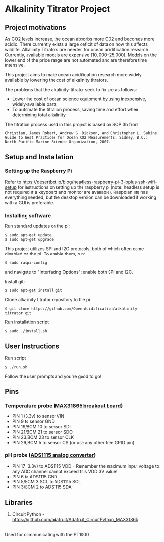 # Alkalinity Titrator Project
## Project motivations
As CO2 levels increase, the ocean absorbs more CO2 and becomes more acidic. There currently exists a large deficit of data on how this affects wildlife. Alkalinity Titrators are needed for ocean acidification research​. Currently, available models are  expensive ($10,000-$25,000)​. Models on the lower end of the price range are not automated and are therefore time intensive.

This project aims to make ocean acidification research more widely available by lowering the cost of alkalinity titrators. 

The problems that the alkalinity-titrator seek to fix are as follows:
- Lower the cost of ocean science equipment by using inexpensive, widely-available parts
- To automate the titration process, saving time and effort when determining total alkalinity

The titration process used in this project is based on SOP 3b from

```Christian, James Robert, Andrew G. Dickson, and Christopher L. Sabine. Guide to Best Practices for Ocean CO2 Measurements. Sidney, B.C.: North Pacific Marine Science Organization, 2007.``` 

## Setup and Installation
### Setting up the Raspberry Pi
Refer to https://desertbot.io/blog/headless-raspberry-pi-3-bplus-ssh-wifi-setup for instructions on setting up the raspberry pi (note: headless setup is not required if a keyboard and monitor are available). Raspbian lite has everything needed, but the desktop version can be downloaded if working with a GUI is preferable. 
### Installing software
Run standard updates on the pi:
``` 
$ sudo apt-get update 
$ sudo apt-get upgrade
```
This project utilizes SPI and I2C protocols, both of which often come disabled on the pi. To enable them, run:
```
$ sudo raspi-config
```
and navigate to "Interfacing Options"; enable both SPI and I2C.

Install git:
```
$ sudo apt-get install git
```
Clone alkalinity titrator repository to the pi
```
$ git clone https://github.com/Open-Acidification/alkalinity-titrator.git
```
Run installation script
```
$ sudo ./install.sh
```

## User Instructions
Run script
``` 
$ ./run.sh
```
Follow the user prompts and you're good to go!

## Pins
### Temperature probe ([MAX31865 breakout board](https://learn.adafruit.com/adafruit-max31865-rtd-pt100-amplifier/python-circuitpython))
- PIN 1 (3.3v) to sensor VIN
- PIN 9 to sensor GND
- PIN 19/BCM 10 to sensor SDI
- PIN 21/BCM 21 to sensor SDO
- PIN 23/BCM 23 to sensor CLK
- PIN 29/BCM 5 to sensor CS (or use any other free GPIO pin)

### pH probe ([ADS1115 analog converter](https://learn.adafruit.com/adafruit-4-channel-adc-breakouts/python-circuitpython))
- PIN 17 (3.3v) to ADS1115 VDD - Remember the maximum input voltage to any ADC channel cannot exceed this VDD 3V value!
- PIN 6 to ADS1115 GND
- PIN 5/BCM 3 SCL to ADS1115 SCL
- PIN 3/BCM 2 to ADS1115 SDA

## Libraries
1. Circuit Python - https://github.com/adafruit/Adafruit_CircuitPython_MAX31865 
<br>
Used for communicating with the PT1000 
